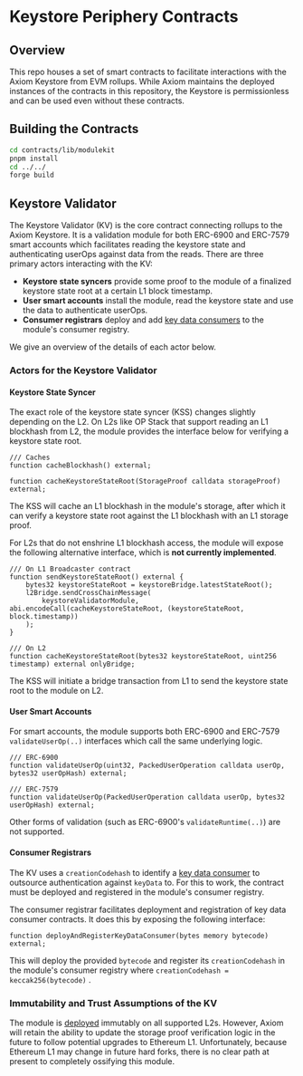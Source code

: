 # Keystore Periphery Contracts

## Overview

This repo houses a set of smart contracts to facilitate interactions with the Axiom Keystore from EVM rollups. While Axiom maintains the deployed instances of the contracts in this repository, the Keystore is permissionless and can be used even without these contracts.

## Building the Contracts

```bash
cd contracts/lib/modulekit
pnpm install
cd ../../
forge build
```

## Keystore Validator

The Keystore Validator (KV) is the core contract connecting rollups to the Axiom Keystore. It is a validation module for both ERC-6900 and ERC-7579 smart accounts which facilitates reading the keystore state and authenticating userOps against data from the reads. There are three primary actors interacting with the KV:

- **Keystore state syncers** provide some proof to the module of a finalized keystore state root at a certain L1 block timestamp.
- **User smart accounts** install the module, read the keystore state and use the data to authenticate userOps.
- **Consumer registrars** deploy and add [key data consumers](https://keystore-docs.axiom.xyz/docs/creating-a-keystore-account-type/key-data-consumer) to the module's consumer registry.

We give an overview of the details of each actor below.

### Actors for the Keystore Validator

#### Keystore State Syncer

The exact role of the keystore state syncer (KSS) changes slightly depending on the L2. On L2s like OP Stack that support reading an L1 blockhash from L2, the module provides the interface below for verifying a keystore state root.

```solidity
/// Caches
function cacheBlockhash() external;

function cacheKeystoreStateRoot(StorageProof calldata storageProof) external;
```

The KSS will cache an L1 blockhash in the module's storage, after which it can verify a keystore state root against the L1 blockhash with an L1 storage proof.

For L2s that do not enshrine L1 blockhash access, the module will expose the following alternative interface, which is **not currently implemented**.

```solidity
/// On L1 Broadcaster contract
function sendKeystoreStateRoot() external {
    bytes32 keystoreStateRoot = keystoreBridge.latestStateRoot();
    l2Bridge.sendCrossChainMessage(
        keystoreValidatorModule, abi.encodeCall(cacheKeystoreStateRoot, (keystoreStateRoot, block.timestamp))
    );
}

/// On L2
function cacheKeystoreStateRoot(bytes32 keystoreStateRoot, uint256 timestamp) external onlyBridge;
```

The KSS will initiate a bridge transaction from L1 to send the keystore state root to the module on L2.

#### User Smart Accounts

For smart accounts, the module supports both ERC-6900 and ERC-7579 `validateUserOp(..)` interfaces which call the same underlying logic.

```solidity
/// ERC-6900
function validateUserOp(uint32, PackedUserOperation calldata userOp, bytes32 userOpHash) external;

/// ERC-7579
function validateUserOp(PackedUserOperation calldata userOp, bytes32 userOpHash) external;
```

Other forms of validation (such as ERC-6900's `validateRuntime(..)`) are not supported.

#### Consumer Registrars

The KV uses a `creationCodehash` to identify a [key data consumer](https://keystore-docs.axiom.xyz/docs/creating-a-keystore-account-type/key-data-consumer) to outsource authentication against `keyData` to. For this to work, the contract must be deployed and registered in the module's consumer registry.

The consumer registrar facilitates deployment and registration of key data consumer contracts. It does this by exposing the following interface:

```solidity
function deployAndRegisterKeyDataConsumer(bytes memory bytecode) external;
```

This will deploy the provided `bytecode` and register its `creationCodehash` in the module's consumer registry where `creationCodehash = keccak256(bytecode)` .

### Immutability and Trust Assumptions of the KV

The module is [deployed](https://keystore-docs.axiom.xyz/docs/developer-reference/contract-addresses) immutably on all supported L2s. However, Axiom will retain the ability to update the storage proof verification logic in the future to follow potential upgrades to Ethereum L1. Unfortunately, because Ethereum L1 may change in future hard forks, there is no clear path at present to completely ossifying this module.
